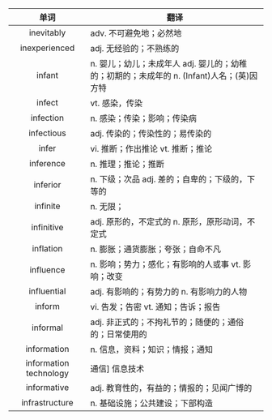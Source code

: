 |单词|翻译  |
|:--:|--| 
|	inevitably  		|		adv. 不可避免地；必然地	|		
|	inexperienced  		|		adj. 无经验的；不熟练的	|		
|	infant  		|		n. 婴儿；幼儿；未成年人 adj. 婴儿的；幼稚的；初期的；未成年的 n. (Infant)人名；(英)因方特	|		
|	infect  		|		vt. 感染，传染	|		
|	infection  		|		n. 感染；传染；影响；传染病	|		
|	infectious  		|		adj. 传染的；传染性的；易传染的	|		
|	infer  		|		vi. 推断；作出推论 vt. 推断；推论	|		
|	inference  		|		n. 推理；推论；推断	|		
|	inferior  		|		n. 下级；次品 adj. 差的；自卑的；下级的，下等的	|		
|	infinite  		|		n. 无限；	|		
|	infinitive  		|		adj. 原形的，不定式的 n. 原形，原形动词，不定式	|		
|	inflation  		|		n. 膨胀；通货膨胀；夸张；自命不凡	|		
|	influence  		|		n. 影响；势力；感化；有影响的人或事 vt. 影响；改变	|		
|	influential  		|		adj. 有影响的；有势力的 n. 有影响力的人物	|		
|	inform  		|		vi. 告发；告密 vt. 通知；告诉；报告	|		
|	informal  		|		adj. 非正式的；不拘礼节的；随便的；通俗的；日常使用的	|		
|	information  		|		n. 信息，资料；知识；情报；通知	|		
|	information technology  		|		通信] 信息技术	|		
|	informative  		|		adj. 教育性的，有益的；情报的；见闻广博的	|		
|	infrastructure  		|		n. 基础设施；公共建设；下部构造	|		
